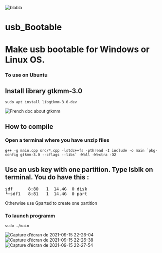 ![blabla](https://user-images.githubusercontent.com/29018157/128608073-5bd0bbdf-a191-47aa-9a5e-a65d1e1a13dc.png)

# usb_Bootable
# Make usb bootable for Windows or Linux OS.

### To use on Ubuntu


## Install library gtkmm-3.0
```
sudo apt install libgtkmm-3.0-dev
```
![French doc about gtkmm](https://doc.ubuntu-fr.org/gtkmm)

## How to compile
### Open a terminal where you have unzip files

```
g++ -g main.cpp src/*.cpp -lstdc++fs -pthread -I include -o main `pkg-config gtkmm-3.0 --cflags --libs` -Wall -Wextra -O2
```

## Use an usb key with one partition. Type lsblk on terminal. You do have this :
<pre>sdf      8:80   1  14,4G  0 disk 
└─sdf1   8:81   1  14,4G  0 part </pre>
Otherwise use Gparted to create one partition

### To launch programm
```
sudo ./main
```
![Capture d’écran de 2021-09-15 22-26-04](https://user-images.githubusercontent.com/29018157/133504896-af38865a-e178-4be4-a177-e514492887b3.png)
![Capture d’écran de 2021-09-15 22-26-38](https://user-images.githubusercontent.com/29018157/133504909-62fc4c0e-43e2-4ce7-92b5-da132b05f5aa.png)
![Capture d’écran de 2021-09-15 22-27-54](https://user-images.githubusercontent.com/29018157/133504920-787d0b27-4a24-4b93-8e2d-b6588b29d01c.png)

